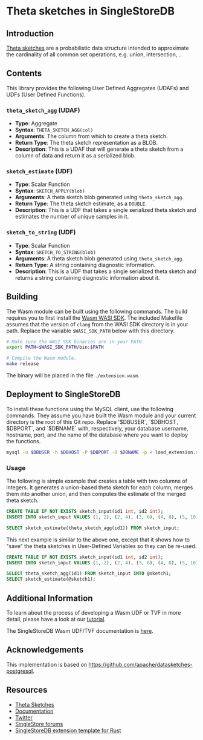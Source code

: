 # Theta sketches in SingleStoreDB

## Introduction

[Theta sketches](https://datasketches.apache.org/docs/Theta/ThetaSketchFramework.html) are a probabilistic data structure intended to approximate the cardinality of all common set operations,
e.g. union, intersection, ..

## Contents
This library provides the following User Defined Aggregates (UDAFs) and UDFs (User Defined Functions).

### `theta_sketch_agg` (UDAF)
- **Type**: Aggregate
- **Syntax**: `THETA_SKETCH_AGG(col)`
- **Arguments**: The column from which to create a theta sketch.
- **Return Type**: The theta sketch representation as a BLOB.
- **Description**: This is a UDAF that will generate a theta sketch from a column of data and return it as a serialized blob.

### `sketch_estimate` (UDF)
- **Type**: Scalar Function
- **Syntax**: `SKETCH_APPLY(blob)`
- **Arguments**: A theta sketch blob generated using `theta_sketch_agg`.
- **Return Type**: The theta sketch estimate, as a `DOUBLE`.
- **Description**: This is a UDF that takes a single serialized theta sketch and estimates the number of unique samples in it.

### `sketch_to_string` (UDF)
- **Type**: Scalar Function
- **Syntax**: `SKETCH_TO_STRING(blob)`
- **Arguments**: A theta sketch blob generated using `theta_sketch_agg`.
- **Return Type**: A string containing diagnostic information.
- **Description**: This is a UDF that takes a single serialized theta sketch and returns a string containing diagnostic information about it.

## Building
The Wasm module can be built using the following commands.  The build requires you to first install the [Wasm WASI SDK](https://github.com/WebAssembly/wasi-sdk).  The included Makefile assumes that the version of `clang` from the WASI SDK directory is in your path.  Replace the variable `$WASI_SDK_PATH` below with this directory.
```bash
# Make sure the WASI SDK binaries are in your PATH.
export PATH=$WASI_SDK_PATH/bin:$PATH

# Compile the Wasm module.
make release
```
The binary will be placed in the file `./extension.wasm`.

## Deployment to SingleStoreDB
To install these functions using the MySQL client, use the following commands.  They assume you have built the Wasm module and your current directory is the root of this Git repo.  Replace '$DBUSER`, `$DBHOST`, `$DBPORT`, and `$DBNAME` with, respectively, your database username, hostname, port, and the name of the database where you want to deploy the functions.
```bash
mysql -u $DBUSER -h $DBHOST -P $DBPORT -D $DBNAME -p < load_extension.sql
```

### Usage
The following is simple example that creates a table with two columns of integers.  It generates a union-based theta sketch for each column, merges them into another union, and then computes the estimate of the merged theta sketch.
```sql
CREATE TABLE IF NOT EXISTS sketch_input(id1 int, id2 int);
INSERT INTO sketch_input VALUES (1, 2), (2, 4), (3, 6), (4, 8), (5, 10), (6, 12), (7, 14), (8, 16), (9, 18), (10, 20);

SELECT sketch_estimate(theta_sketch_agg(id1)) FROM sketch_input;
```

This next example is similar to the above one, except that it shows how to "save" the theta sketches in User-Defined Variables so they can be re-used.
```sql
CREATE TABLE IF NOT EXISTS sketch_input(id1 int, id2 int);
INSERT INTO sketch_input VALUES (1, 2), (2, 4), (3, 6), (4, 8), (5, 10), (6, 12), (7, 14), (8, 16), (9, 18), (10, 20);

SELECT theta_sketch_agg(id1) FROM sketch_input INTO @sketch1;
SELECT sketch_estimate(@sketch1);
```

## Additional Information
To learn about the process of developing a Wasm UDF or TVF in more detail, please have a look at our [tutorial](https://singlestore-labs.github.io/singlestore-wasm-toolkit/html/Tutorial-Overview.html).

The SingleStoreDB Wasm UDF/TVF documentation is [here](https://docs.singlestore.com/managed-service/en/reference/code-engine---powered-by-wasm.html).

## Acknowledgements
This implementation is based on https://github.com/apache/datasketches-postgresql.

## Resources
* [Theta Sketches](https://datasketches.apache.org/docs/Theta/ThetaSketchFramework.html)
* [Documentation](https://docs.singlestore.com)
* [Twitter](https://twitter.com/SingleStoreDevs)
* [SingleStore forums](https://www.singlestore.com/forum)
* [SingleStoreDB extension template for Rust](https://github.com/singlestore-labs/singlestoredb-extension-rust-template)

